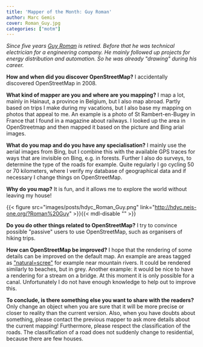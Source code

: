 ```yaml
---
title: 'Mapper of the Month: Guy Roman'
author: Marc Gemis
cover: Roman_Guy.jpg
categories: ["motm"]
---
```


_Since five years [Guy Roman](http://www.openstreetmap.org/user/Roman%20Guy) is retired. Before that he was technical electrician for a engineering company. He mainly followed up projects for energy distribution and automation. So he was already "drawing" during his career._

**How and when did you discover OpenStreetMap?**
I accidentally discovered OpenStreetMap in 2008.

**What kind of mapper are you and where are you mapping?**
I map a lot, mainly in Hainaut, a province in Belgium, but I also map abroad. Partly based on trips I make during my vacations, but I also base my mapping on photos that appeal to me. An example is a photo of St Rambert-en-Bugey in France that I found in a magazine about railways. I looked up the area in OpenStreetmap and then mapped it based on the picture and Bing arial images.

**What do you map and do you have any specialisation?**
I mainly use the aerial images from Bing, but I combine this with the available GPS traces for ways that are invisible on Bing, e.g. in forests. Further I also do surveys, to determine the type of the roads for example. Quite regularly I go cycling 50 or 70 kilometers, where I verify my database of geographical data and if necessary I change things on OpenStreetMap.

**Why do you map?**
It is fun, and it allows me to explore the world without leaving my house!

{{< figure src="images/posts/hdyc_Roman_Guy.png" link="http://hdyc.neis-one.org/?Roman%20Guy" >}}{{< mdl-disable "<!-- markdownlint-disable MD034 -->" >}}

**Do you do other things related to OpenStreetMap?**
I try to convince possible "passive" users to use OpenStreetMap, such as organisers of hiking trips.

**How can OpenStreetMap be improved?**
I hope that the rendering of some details can be improved on the default map. An example are areas tagged as ["natural=scree"](http://wiki.openstreetmap.org/wiki/Tag:natural%3Dscree) for example near mountain rivers. It could be rendered similarly to beaches, but in grey. Another example: it would be nice to have a rendering for a stream on a bridge. At this moment it is only possible for a canal. Unfortunately I do not have enough knowledge to help out to improve this.

**To conclude, is there something else you want to share with the readers?**
Only change an object when you are sure that it will be more precise or closer to reality than the current version. Also, when you have doubts about something, please contact the previous mapper to ask more details about the current mapping! Furthermore, please respect the classification of the roads. The classification of a road does not suddenly change to residential, because there are few houses.
